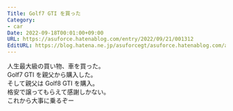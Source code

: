 ```yaml
---
Title: Golf7 GTI を買った
Category:
- car
Date: 2022-09-18T00:01:00+09:00
URL: https://asuforce.hatenablog.com/entry/2022/09/21/001312
EditURL: https://blog.hatena.ne.jp/asuforcegt/asuforce.hatenablog.com/atom/entry/4207112889920026956
---
```


人生最大級の買い物、車を買った。  
Golf7 GTI を親父から購入した。  
そして親父は Golf8 GTI を購入。  
格安で譲ってもらえて感謝しかない。  
これから大事に乗るぞー
